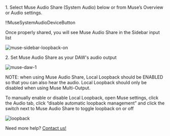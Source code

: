 1\. Select Muse Audio Share (System Audio) below or from Muse’s Overview or Audio settings. 

!!MuseSystemAudioDeviceButton

Once properly shared, you will see Muse Audio Share in the Sidebar input list

![muse-sidebar-loopback-on](https://user-images.githubusercontent.com/7818811/139191456-d3b45078-4e17-4cac-aa7d-3ab0ad7ffe5d.gif)

2\. Set Muse Audio Share as your DAW's audio output

![muse-daw-1](https://user-images.githubusercontent.com/7818811/139195538-1300d77b-805a-459a-b324-9e1552346260.gif)


NOTE: when using Muse Audio Share, Local Loopback should be ENABLED so that you can also hear the audio. Local Loopback should only be disabled when using Muse Multi-Output.

To manually enable or disable Local Loopback, open Muse settings, click the Audio tab, click “disable automatic loopback management” and click the switch next to Muse Audio Share to toggle loopback on or off 

![loopback](https://user-images.githubusercontent.com/7818811/138991820-7c99c3fa-2ca3-4348-9292-c626123e2794.png)

Need more help? [Contact us!](https://www.musesessions.co/contact)